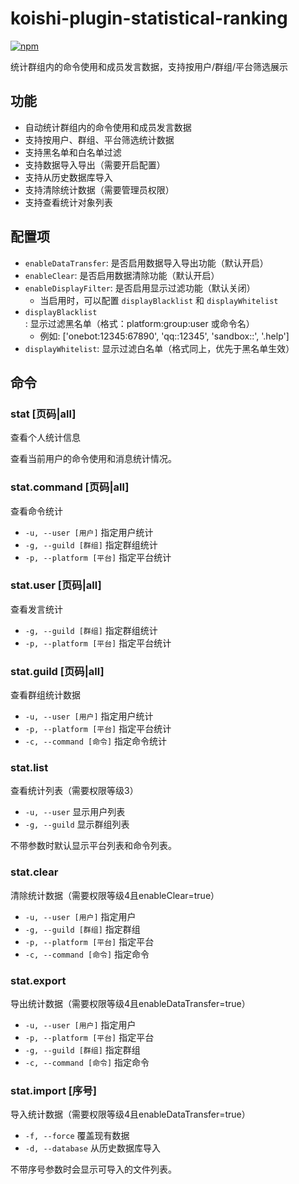 # koishi-plugin-statistical-ranking

[![npm](https://img.shields.io/npm/v/koishi-plugin-statistical-ranking?style=flat-square)](https://www.npmjs.com/package/koishi-plugin-statistical-ranking)

统计群组内的命令使用和成员发言数据，支持按用户/群组/平台筛选展示

## 功能

- 自动统计群组内的命令使用和成员发言数据
- 支持按用户、群组、平台筛选统计数据
- 支持黑名单和白名单过滤
- 支持数据导入导出（需要开启配置）
- 支持从历史数据库导入
- 支持清除统计数据（需要管理员权限）
- 支持查看统计对象列表

## 配置项

- `enableDataTransfer`: 是否启用数据导入导出功能（默认开启）
- `enableClear`: 是否启用数据清除功能（默认开启）
- `enableDisplayFilter`: 是否启用显示过滤功能（默认关闭）
  - 当启用时，可以配置 `displayBlacklist` 和 `displayWhitelist`
- `displayBlacklist`: 显示过滤黑名单（格式：platform:group:user 或命令名）
  - 例如: ['onebot:12345:67890', 'qq::12345', 'sandbox::', '.help']
- `displayWhitelist`: 显示过滤白名单（格式同上，优先于黑名单生效）

## 命令

### stat [页码|all]

查看个人统计信息

查看当前用户的命令使用和消息统计情况。

### stat.command [页码|all]

查看命令统计

- `-u, --user [用户]` 指定用户统计
- `-g, --guild [群组]` 指定群组统计
- `-p, --platform [平台]` 指定平台统计

### stat.user [页码|all]

查看发言统计

- `-g, --guild [群组]` 指定群组统计
- `-p, --platform [平台]` 指定平台统计

### stat.guild [页码|all]

查看群组统计数据

- `-u, --user [用户]` 指定用户统计
- `-p, --platform [平台]` 指定平台统计
- `-c, --command [命令]` 指定命令统计

### stat.list

查看统计列表（需要权限等级3）

- `-u, --user` 显示用户列表
- `-g, --guild` 显示群组列表

不带参数时默认显示平台列表和命令列表。

### stat.clear

清除统计数据（需要权限等级4且enableClear=true）

- `-u, --user [用户]` 指定用户
- `-g, --guild [群组]` 指定群组
- `-p, --platform [平台]` 指定平台
- `-c, --command [命令]` 指定命令

### stat.export

导出统计数据（需要权限等级4且enableDataTransfer=true）

- `-u, --user [用户]` 指定用户
- `-p, --platform [平台]` 指定平台
- `-g, --guild [群组]` 指定群组
- `-c, --command [命令]` 指定命令

### stat.import [序号]

导入统计数据（需要权限等级4且enableDataTransfer=true）

- `-f, --force` 覆盖现有数据
- `-d, --database` 从历史数据库导入

不带序号参数时会显示可导入的文件列表。
